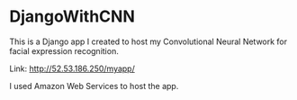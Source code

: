 # DjangoWithCNN
This is a Django app I created to host my Convolutional Neural Network for facial expression recognition.

Link:
http://52.53.186.250/myapp/

I used Amazon Web Services to host the app.
